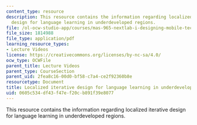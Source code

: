 ```yaml
---
content_type: resource
description: This resource contains the information regarding localized iterative
  design for language learning in underdeveloped regions.
file: /ol-ocw-studio-app/courses/mas-965-nextlab-i-designing-mobile-technologies-for-the-next-billion-users-fall-2008/0605c534df43f47ef20cb891f39e8077_MITMAS_965F08_Lec19_ac.pdf
file_size: 1814988
file_type: application/pdf
learning_resource_types:
- Lecture Videos
license: https://creativecommons.org/licenses/by-nc-sa/4.0/
ocw_type: OCWFile
parent_title: Lecture Videos
parent_type: CourseSection
parent_uid: 2fea8c16-00d0-bf58-c7a4-ce2f92360b8e
resourcetype: Document
title: Localized iterative design for language learning in underdeveloped regions
uid: 0605c534-df43-f47e-f20c-b891f39e8077
---
```

This resource contains the information regarding localized iterative design for language learning in underdeveloped regions.